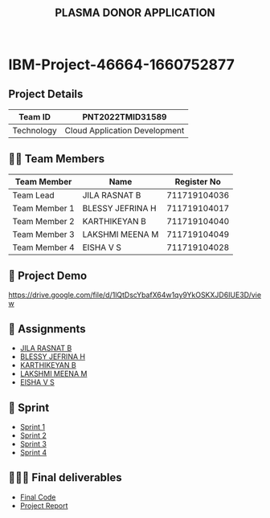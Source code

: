 <br>
<div align="center">
  <h2 align="center">PLASMA DONOR APPLICATION</h2>
</div><br>

# IBM-Project-46664-1660752877


## Project Details
| Team ID       | PNT2022TMID31589             |
| ------------- | -------------                |
| Technology    | Cloud Application Development| 


## 🧑🏻‍ Team Members
| Team Member   | Name             | Register No   |
| ------------- | ---------------- | ------------- |
| Team Lead     | JILA RASNAT B    | 711719104036  |
| Team Member 1 | BLESSY JEFRINA H | 711719104017  |
| Team Member 2 | KARTHIKEYAN B    | 711719104040  |
| Team Member 3 | LAKSHMI MEENA M  | 711719104049  |
| Team Member 4 | EISHA V S        | 711719104028  |


## 🧩 Project Demo

https://drive.google.com/file/d/1lQtDscYbafX64w1qy9YkOSKXJD6IUE3D/view


## 📒 Assignments

- [JILA RASNAT B](https://github.com/IBM-EPBL/IBM-Project-46664-1660752877/tree/main/Assignments/Team%20lead%20-%20Jila%20Rasnat%20B)
- [BLESSY JEFRINA H](https://github.com/IBM-EPBL/IBM-Project-46664-1660752877/tree/main/Assignments/Team%20member%20-%20Blessy%20Jefrina%20H)
- [KARTHIKEYAN B](https://github.com/IBM-EPBL/IBM-Project-46664-1660752877/tree/main/Assignments/Team%20member%20-%20Karthikeyan%20B)
- [LAKSHMI MEENA M](https://github.com/IBM-EPBL/IBM-Project-46664-1660752877/tree/main/Assignments/Team%20member%20-%20Lakshmi%20Meena%20M)
- [EISHA V S](https://github.com/IBM-EPBL/IBM-Project-46664-1660752877/tree/main/Assignments/Team%20member%20-%20Eisha%20V%20S)


## 📝 Sprint

- [Sprint 1](https://github.com/IBM-EPBL/IBM-Project-46664-1660752877/tree/main/Project%20Development%20Phase/Sprint%201)
- [Sprint 2](https://github.com/IBM-EPBL/IBM-Project-46664-1660752877/tree/main/Project%20Development%20Phase/Sprint%202)
- [Sprint 3](https://github.com/IBM-EPBL/IBM-Project-46664-1660752877/tree/main/Project%20Development%20Phase/Sprint%203)
- [Sprint 4](https://github.com/IBM-EPBL/IBM-Project-46664-1660752877/tree/main/Project%20Development%20Phase/Sprint%204)

## 👨🏻‍💻 Final deliverables

- [Final Code](https://github.com/IBM-EPBL/IBM-Project-46664-1660752877/tree/main/Final%20Deliverables/Final%20Code)
- [Project Report](https://github.com/IBM-EPBL/IBM-Project-46664-1660752877/blob/main/Final%20Deliverables/Project%20Report.pdf)










